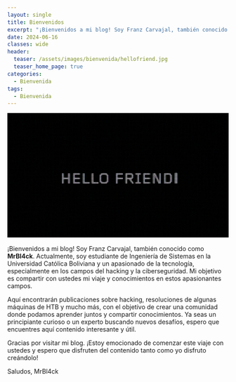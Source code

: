 ```yaml
---
layout: single
title: Bienvenidos
excerpt: "¡Bienvenidos a mi blog! Soy Franz Carvajal, también conocido como **MrBl4ck**. Actualmente, soy estudiante de Ingeniería de Sistemas en la Universidad Católica Boliviana y un apasionado de la tecnología, especialmente en los campos del hacking y la ciberseguridad. Mi objetivo es compartir con ustedes mi viaje y conocimientos en estos apasionantes campos."
date: 2024-06-16
classes: wide
header:
  teaser: /assets/images/bienvenida/hellofriend.jpg
  teaser_home_page: true
categories:
  - Bienvenida
tags:
  - Bienvenida
---
```


<p align="center">
<img src="/assets/images/bienvenida/hellofriend.jpg">
</p>

¡Bienvenidos a mi blog! Soy Franz Carvajal, también conocido como **MrBl4ck**. Actualmente, soy estudiante de Ingeniería de Sistemas en la Universidad Católica Boliviana y un apasionado de la tecnología, especialmente en los campos del hacking y la ciberseguridad. Mi objetivo es compartir con ustedes mi viaje y conocimientos en estos apasionantes campos.

Aquí encontrarán publicaciones sobre hacking, resoluciones de algunas máquinas de HTB y mucho más, con el objetivo de crear una comunidad donde podamos aprender juntos y compartir conocimientos. Ya seas un principiante curioso o un experto buscando nuevos desafíos, espero que encuentres aquí contenido interesante y útil.

Gracias por visitar mi blog. ¡Estoy emocionado de comenzar este viaje con ustedes y espero que disfruten del contenido tanto como yo disfruto creándolo!

Saludos,
MrBl4ck
